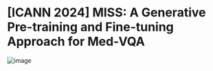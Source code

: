 # [ICANN 2024] MISS: A Generative Pre-training and Fine-tuning Approach for Med-VQA
![image](https://github.com/TIMMY-CHAN/MISS/assets/125014501/8d396e43-a55e-4f57-ba04-06a7720a0b61)
